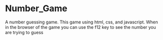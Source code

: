 # Number_Game
A number guessing game.
This game using html, css, and javascript.
When in the browser of the game you can use the f12 key to see the number you are trying to guess
